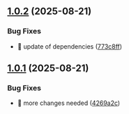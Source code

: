 ## [1.0.2](https://github.com/czkoudy/data-table/compare/v1.0.1...v1.0.2) (2025-08-21)


### Bug Fixes

* 🐛 update of dependencies ([773c8ff](https://github.com/czkoudy/data-table/commit/773c8ff1c6ddd80b55797267a312a60b816116c6))

## [1.0.1](https://github.com/czkoudy/data-table/compare/v1.0.0...v1.0.1) (2025-08-21)


### Bug Fixes

* 🐛 more changes needed ([4269a2c](https://github.com/czkoudy/data-table/commit/4269a2c812c9aec97d8c65ce65b8aa0b5c1f53f1))
